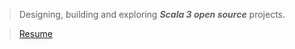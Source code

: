 >Designing, building and exploring ***Scala 3 open source*** projects.

<!--- 

>![Stats](https://github-readme-stats.vercel.app/api?username=objektwerks&show_icons=true&hide_border=true)

>![Stats](https://github-readme-stats.vercel.app/api/top-langs?username=objektwerks&hide=css,html,javascript)
 --->

<!--- 
>Top annual commits:  ***15,585***

>Top monthly commits: ***1,793***
 --->
 
>[Resume](https://github.com/objektwerks/resume)

<!--- https://github.com/anuraghazra/github-readme-stats --->
<!--- holiday 1 --->
<!--- holiday 2 --->
<!--- holiday 3 --->
